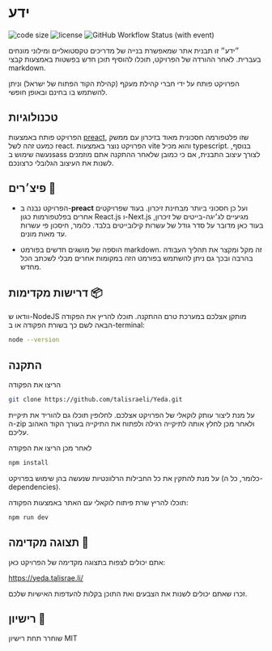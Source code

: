 # ידע

  <img src="https://img.shields.io/github/languages/code-size/talisraeli/Yeda" alt="code size">
  <img src="https://img.shields.io/github/license/talisraeli/Yeda" alt="license"></a>
<img alt="GitHub Workflow Status (with event)" src="https://img.shields.io/github/actions/workflow/status/talisraeli/Yeda/azure-static-web-apps-happy-field-0f5282803.yml">

<p> 
״ידע״ זו תבנית אתר שמאפשרת בנייה של מדריכים טקסטואליים ומילוני מונחים   בעברית. לאחר ההורדה של הפרויקט, תוכלו להוסיף תוכן חדש בפשטות באמצעות קבצי markdown.

הפרויקט פותח על ידי חברי קהילת מעקף (קהילת הקוד הפתוח של ישראל) וניתן להשתמש בו בחינם ובאופן חופשי.

</p>

## טכנולוגיות

<p>
הפרויקט פותח באמצעות <a href="https://preactjs.com/"> preact</a>, שזו פלטפורמה חסכונית מאוד בזיכרון עם ממשק כמעט זהה לשל react. הפרויקט נוצר באמצעות vite והוא מכיל typescript. בנוסף, נעשה שימוש בsass לצורך עיצוב התבנית, אם כי כמובן שלאחר ההתקנה אתם מוזמנים לשנות את העיצוב הגלובלי כרצונכם.
</p>

## פיצ׳רים 📌

- הפרויקט נבנה ב-**preact** ועל כן חסכוני ביותר מבחינת זיכרון.
  בעוד שפרויקטים אחרים בפלטפורמות כגון React.js ו-Next.js מגיעיים לג׳יגה-בייטים של זיכרון, בעוד כאן מדובר על סדר גודל של עשרות קילובייטים בלבד. כלומר, חיסכון פי עשרות עד מאות מונים.

- הוספה של מושגים חדשים בפורמט markdown. זה מקל ומקצר את תהליך העבודה בהרבה ובכך גם ניתן להשתמש בפורמט הזה במקומות אחרים מבלי לשכתב הכל מחדש.

## דרישות מקדימות 📦

וודאו ש-NodeJS מותקן אצלכם במערכת טרם ההתקנה. תוכלו להריץ את הפקודה הבאה לשם כך בשורת הפקודה או ב-terminal:

```bash
node --version
```

## התקנה

הריצו את הפקודה

```bash
git clone https://github.com/talisraeli/Yeda.git
```

על מנת ליצור עותק לוקאלי של הפרויקט אצלכם.
לחלופין תוכלו גם להוריד את תיקיית ה-zip ולאחר מכן לחלץ אותה לתיקייה רגילה ולפתוח את התיקייה בעורך הקוד האהוב עליכם.

לאחר מכן הריצו את הפקודה

```bash
npm install
```

על מנת להתקין את כל החבילות הרלוונטיות שנעשה בהן שימוש בפרויקט (כלומר, כל ה-dependencies).

תוכלו להריץ שרת פיתוח לוקאלי עם האתר באמצעות הפקודה:

```bash
npm run dev
```

## תצוגה מקדימה 🚀

אתם יכולים לצפות בתצוגה מקדימה של הפרויקט כאן:

https://yeda.talisrae.li/

זכרו שאתם יכולים לשנות את הצבעים ואת התוכן בקלות להעדפות האישיות שלכם.

## רישיון 📝

שוחרר תחת רישיון MIT
